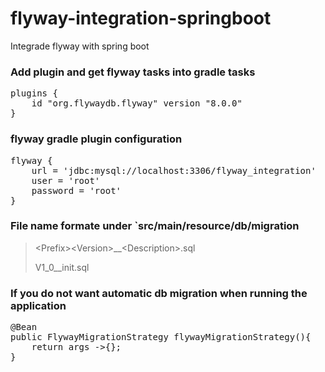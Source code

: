 # flyway-integration-springboot
Integrade flyway with spring boot 


### Add plugin and get flyway tasks into gradle tasks

<pre>
plugins {
	id "org.flywaydb.flyway" version "8.0.0"
}
</pre>

### flyway gradle plugin configuration
<pre>
flyway {
	url = 'jdbc:mysql://localhost:3306/flyway_integration'
	user = 'root'
	password = 'root'
}
</pre>

### File name formate under `src/main/resource/db/migration

>\<Prefix\>\<Version\>__\<Description\>.sql
>
>V1_0__init.sql

### If you do not want automatic db migration when running the application
<pre>
@Bean
public FlywayMigrationStrategy flywayMigrationStrategy(){
	return args ->{};
}
<pre>
